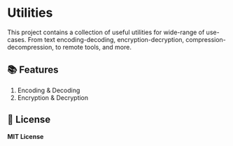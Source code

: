 # Utilities

This project contains a collection of useful utilities for wide-range of use-cases. From text encoding-decoding, encryption-decryption, compression-decompression, to remote tools, and more.

## 📚 Features

1. Encoding & Decoding
2. Encryption & Decryption

## 📜 License

**MIT License**
